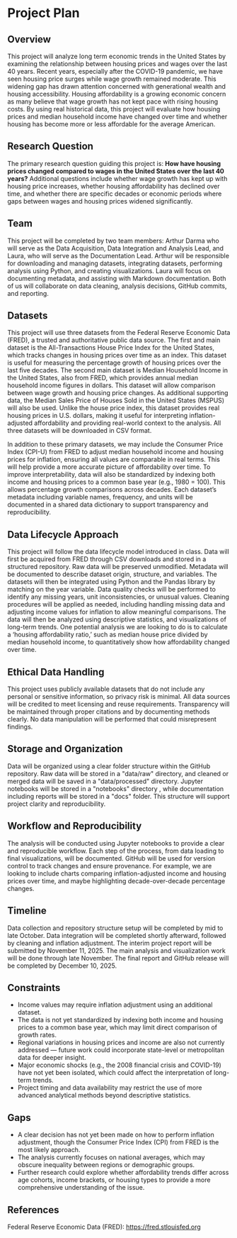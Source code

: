 # Project Plan

## Overview
This project will analyze long term economic trends in the United States by 
examining the relationship between housing prices and wages over the last 40 years. Recent years, especially after the COVID-19 pandemic, we have seen housing price surges while wage growth remained moderate. This widening gap has drawn attention concerned with generational wealth and housing accessibility.
Housing affordability is a growing economic concern as many believe that wage growth 
has not kept pace with rising housing costs. By using real historical data, this project will 
evaluate how housing prices and median household income have changed over time and whether 
housing has become more or less affordable for the average American. 

## Research Question
The primary research question guiding this project is: 
**How have housing prices changed compared to wages in the United States over the last 40 years?** 
Additional questions include whether wage growth has kept up with housing price increases, 
whether housing affordability has declined over time, and whether there are specific decades 
or economic periods where gaps between wages and housing prices widened significantly.

## Team
This project will be completed by two team members: Arthur Darma who will serve as the 
Data Acquisition, Data Integration and Analysis Lead, and Laura, who will serve as the 
Documentation Lead. Arthur will be responsible for downloading and managing datasets, 
integrating datasets, performing analysis using Python, and creating visualizations. 
Laura will focus on documenting metadata, and assisting with Markdown documentation. 
Both of us will collaborate on data cleaning, analysis decisions, GitHub commits, and 
reporting.

## Datasets
This project will use three datasets from the Federal Reserve Economic Data (FRED), 
a trusted and authoritative public data source. The first and main dataset is the 
All-Transactions House Price Index for the United States, which tracks 
changes in housing prices over time as an index. This dataset is useful for measuring 
the percentage growth of housing prices over the last five decades. 
The second main dataset is Median Household Income in the United States, 
also from FRED, which provides annual median household income figures in dollars. 
This dataset will allow comparison between wage growth and housing price changes. 
As additional supporting data, the Median Sales Price of Houses Sold in the United States 
(MSPUS) will also be used. Unlike the house price index, this dataset provides real housing 
prices in U.S. dollars, making it useful for interpreting inflation-adjusted affordability 
and providing real-world context to the analysis. All three datasets will be downloaded in 
CSV format.

In addition to these primary datasets, we may include the Consumer Price Index (CPI-U) from FRED to adjust median household income and housing prices for inflation, ensuring all values are comparable in real terms. This will help provide a more accurate picture of affordability over time. To improve interpretability, data will also be standardized by indexing both income and housing prices to a common base year (e.g., 1980 = 100). This allows percentage growth comparisons across decades. Each dataset’s metadata including variable names, frequency, and units will be documented in a shared data dictionary to support transparency and reproducibility.

## Data Lifecycle Approach
This project will follow the data lifecycle model introduced in class. 
Data will first be acquired from FRED through CSV downloads and stored in a 
structured repository. Raw data will be preserved unmodified. Metadata will be documented 
to describe dataset origin, structure, and variables. The datasets will then be integrated 
using Python and the Pandas library by matching on the year variable. Data quality checks 
will be performed to identify any missing years, unit inconsistencies, or unusual values. 
Cleaning procedures will be applied as needed, including handling missing data and adjusting 
income values for inflation to allow meaningful comparisons. The data will then be analyzed 
using descriptive statistics, and visualizations of long-term trends. One potential analysis we are looking to do is to calculate a ‘housing affordability ratio,’ such as median house price divided by median household income, to quantitatively show how affordability changed over time.

## Ethical Data Handling
This project uses publicly available datasets that do not include any personal or 
sensitive information, so privacy risk is minimal. All data sources will be credited to 
meet licensing and reuse requirements. Transparency will be maintained through proper 
citations and by documenting methods clearly. No data manipulation will be performed that 
could misrepresent findings.

## Storage and Organization
Data will be organized using a clear folder structure within the GitHub repository. 
Raw data will be stored in a "data/raw" directory, and cleaned or merged data will be saved 
in a "data/processed" directory. Jupyter notebooks will be stored in a "notebooks" directory
, while documentation including reports will be stored in a "docs" folder. 
This structure will support project clarity and reproducibility.


## Workflow and Reproducibility
The analysis will be conducted using Jupyter notebooks to provide a clear 
and reproducible workflow. Each step of the process, from data loading to final 
visualizations, will be documented. GitHub will be used for version control to track 
changes and ensure provenance. For example, we are looking to include charts comparing inflation-adjusted income and housing prices over time, and maybe highlighting decade-over-decade percentage changes.

## Timeline
Data collection and repository structure setup will be completed by mid to late October. 
Data integration will be completed shortly afterward, followed by cleaning and inflation 
adjustment. The interim project report will be submitted by November 11, 2025. 
The main analysis and visualization work will be done through late November. The final 
report and GitHub release will be completed by December 10, 2025.

## Constraints
- Income values may require inflation adjustment using an additional dataset.  
- The data is not yet standardized by indexing both income and housing prices to a common base year, which may limit direct comparison of growth rates.  
- Regional variations in housing prices and income are also not currently addressed — future work could incorporate state-level or metropolitan data for deeper insight.  
- Major economic shocks (e.g., the 2008 financial crisis and COVID-19) have not yet been isolated, which could affect the interpretation of long-term trends.  
- Project timing and data availability may restrict the use of more advanced analytical methods beyond descriptive statistics.

## Gaps
- A clear decision has not yet been made on how to perform inflation adjustment, though the Consumer Price Index (CPI) from FRED is the most likely approach.  
- The analysis currently focuses on national averages, which may obscure inequality between regions or demographic groups.  
- Further research could explore whether affordability trends differ across age cohorts, income brackets, or housing types to provide a more comprehensive understanding of the issue.

## References
Federal Reserve Economic Data (FRED): https://fred.stlouisfed.org  

